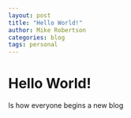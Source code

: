 ```yaml
---
layout: post
title: "Hello World!"
author: Mike Robertson
categories: blog
tags: personal
---
```


# Hello World!

Is how everyone begins a new blog
